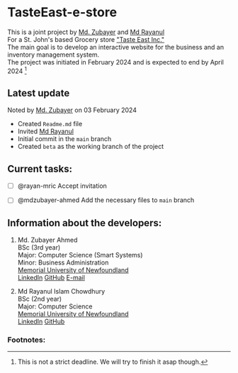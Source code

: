 # TasteEast-e-store
This is a joint project by [Md. Zubayer](https://github.com/mdzubayer-ahmed) and [Md Rayanul](https://github.com/rayan-mric) <br/>
For a St. John's based Grocery store ["Taste East Inc."](https://maps.app.goo.gl/GJffXzQgSR4auPwc9) <br/>
The main goal is to develop an interactive website for the business and an inventory management system. <br/>
The project was initiated in February 2024 and is expected to end by April 2024 [^1]
## Latest update
Noted by [Md. Zubayer](https://github.com/mdzubayer-ahmed) on 03 February 2024
* Created `Readme.md` file
* Invited [Md Rayanul](https://github.com/rayan-mric)
* Initial commit in the `main` branch
* Created `beta` as the working branch of the project

## Current tasks:
- [ ] @rayan-mric Accept invitation
- [ ] @mdzubayer-ahmed Add the necessary files to `main` branch


## Information about the developers:
1. Md. Zubayer Ahmed \
  BSc (3rd year) \
  Major: Computer Science (Smart Systems) \
  Minor: Business Administration \
  [Memorial University of Newfoundland](https://www.mun.ca/) \
  [LinkedIn](https://www.linkedin.com/in/mdzubayer-ahmed/)
  [GitHub](https://github.com/mdzubayer-ahmed)
  [E-mail](mailto:mzahmed@mun.ca)

2. Md Rayanul Islam Chowdhury \
  BSc (2nd year) \
  Major: Computer Science \
  [Memorial University of Newfoundland](https://www.mun.ca/) \
  [LinkedIn](https://www.linkedin.com/in/rayan-mric/)
  [GitHub](https://github.com/rayan-mric)


### Footnotes:
[^1]: This is not a strict deadline. We will try to finish it asap though.
